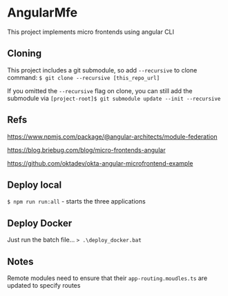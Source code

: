 # AngularMfe

This project implements micro frontends using angular CLI

## Cloning

This project includes a git submodule, so add `--recursive` to clone command: `$ git clone --recursive [this_repo_url]`

If you omitted the `--recursive` flag on clone, you can still add the submodule via `[project-root]$ git submodule update --init --recursive`

## Refs

https://www.npmjs.com/package/@angular-architects/module-federation

https://blog.briebug.com/blog/micro-frontends-angular

https://github.com/oktadev/okta-angular-microfrontend-example

## Deploy local

`$ npm run run:all` - starts the three applications

## Deploy Docker

Just run the batch file...
`> .\deploy_docker.bat`

## Notes

Remote modules need to ensure that their `app-routing.moudles.ts` are updated to specify routes
